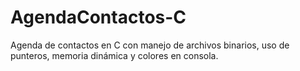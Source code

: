 # AgendaContactos-C
Agenda de contactos en C con manejo de archivos binarios, uso de punteros, memoria dinámica y colores en consola.
